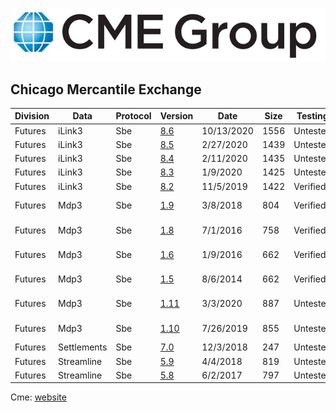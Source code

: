 [![Cme](https://github.com/Open-Markets-Initiative/Directory/blob/master/Images/Cme.png)](http://www.cmegroup.com)


## Chicago Mercantile Exchange

| Division | Data | Protocol | Version | Date | Size | Testing | Specification |
| --- | --- | --- | --- | --- | --- | --- | --- |
| Futures | iLink3 | Sbe | [8.6][Cme.Futures.iLink3.Sbe.v8.6.Structs] | 10/13/2020 | 1556 | Untested | [url][Cme.Futures.iLink3.Sbe.v8.6.Url] - [xml][Cme.Futures.iLink3.Sbe.v8.6.Xml] |
| Futures | iLink3 | Sbe | [8.5][Cme.Futures.iLink3.Sbe.v8.5.Structs] | 2/27/2020 | 1439 | Untested | [url][Cme.Futures.iLink3.Sbe.v8.5.Url] - [xml][Cme.Futures.iLink3.Sbe.v8.5.Xml] |
| Futures | iLink3 | Sbe | [8.4][Cme.Futures.iLink3.Sbe.v8.4.Structs] | 2/11/2020 | 1435 | Untested | [url][Cme.Futures.iLink3.Sbe.v8.4.Url] - [xml][Cme.Futures.iLink3.Sbe.v8.4.Xml] |
| Futures | iLink3 | Sbe | [8.3][Cme.Futures.iLink3.Sbe.v8.3.Structs] | 1/9/2020 | 1425 | Untested | [url][Cme.Futures.iLink3.Sbe.v8.3.Url] - [xml][Cme.Futures.iLink3.Sbe.v8.3.Xml] |
| Futures | iLink3 | Sbe | [8.2][Cme.Futures.iLink3.Sbe.v8.2.Structs] | 11/5/2019 | 1422 | Verified | [url][Cme.Futures.iLink3.Sbe.v8.2.Url] - [xml][Cme.Futures.iLink3.Sbe.v8.2.Xml] |
| Futures | Mdp3 | Sbe | [1.9][Cme.Futures.Mdp3.Sbe.v1.9.Structs] | 3/8/2018 | 804 | Verified | [url][Cme.Futures.Mdp3.Sbe.v1.9.Url] - [xml][Cme.Futures.Mdp3.Sbe.v1.9.Xml] - [ftp][Cme.Futures.Mdp3.Sbe.v1.9.Ftp] |
| Futures | Mdp3 | Sbe | [1.8][Cme.Futures.Mdp3.Sbe.v1.8.Structs] | 7/1/2016 | 758 | Verified | [url][Cme.Futures.Mdp3.Sbe.v1.8.Url] - [xml][Cme.Futures.Mdp3.Sbe.v1.8.Xml] - [ftp][Cme.Futures.Mdp3.Sbe.v1.8.Ftp] |
| Futures | Mdp3 | Sbe | [1.6][Cme.Futures.Mdp3.Sbe.v1.6.Structs] | 1/9/2016 | 662 | Verified | [url][Cme.Futures.Mdp3.Sbe.v1.6.Url] - [xml][Cme.Futures.Mdp3.Sbe.v1.6.Xml] - [ftp][Cme.Futures.Mdp3.Sbe.v1.6.Ftp] |
| Futures | Mdp3 | Sbe | [1.5][Cme.Futures.Mdp3.Sbe.v1.5.Structs] | 8/6/2014 | 662 | Verified | [url][Cme.Futures.Mdp3.Sbe.v1.5.Url] - [xml][Cme.Futures.Mdp3.Sbe.v1.5.Xml] - [ftp][Cme.Futures.Mdp3.Sbe.v1.5.Ftp] |
| Futures | Mdp3 | Sbe | [1.11][Cme.Futures.Mdp3.Sbe.v1.11.Structs] | 3/3/2020 | 887 | Untested | [url][Cme.Futures.Mdp3.Sbe.v1.11.Url] - [xml][Cme.Futures.Mdp3.Sbe.v1.11.Xml] - [ftp][Cme.Futures.Mdp3.Sbe.v1.11.Ftp] |
| Futures | Mdp3 | Sbe | [1.10][Cme.Futures.Mdp3.Sbe.v1.10.Structs] | 7/26/2019 | 855 | Untested | [url][Cme.Futures.Mdp3.Sbe.v1.10.Url] - [xml][Cme.Futures.Mdp3.Sbe.v1.10.Xml] - [ftp][Cme.Futures.Mdp3.Sbe.v1.10.Ftp] |
| Futures | Settlements | Sbe | [7.0][Cme.Futures.Settlements.Sbe.v7.0.Structs] | 12/3/2018 | 247 | Untested | [url][Cme.Futures.Settlements.Sbe.v7.0.Url] - [xml][Cme.Futures.Settlements.Sbe.v7.0.Xml] |
| Futures | Streamline | Sbe | [5.9][Cme.Futures.Streamline.Sbe.v5.9.Structs] | 4/4/2018 | 819 | Untested | [url][Cme.Futures.Streamline.Sbe.v5.9.Url] - [xml][Cme.Futures.Streamline.Sbe.v5.9.Xml] |
| Futures | Streamline | Sbe | [5.8][Cme.Futures.Streamline.Sbe.v5.8.Structs] | 6/2/2017 | 797 | Untested | [url][Cme.Futures.Streamline.Sbe.v5.8.Url] - [xml][Cme.Futures.Streamline.Sbe.v5.8.Xml] |


Cme: [website](http://www.cmegroup.com "Go to Chicago Mercantile Exchange")


[Cme.Futures.Mdp3.Sbe.v1.5.Structs]: https://github.com/Open-Markets-Initiative/c-structs/blob/master/Cme/Cme.Futures.Mdp3.Sbe.v1.5.h "Cme Futures Mdp3 Sbe v1.5 C# Parsers Source File"
[Cme.Futures.Mdp3.Sbe.v1.5.Url]: https://www.cmegroup.com/confluence/display/EPICSANDBOX/CME+MDP+3.0+Market+Data "Specification url"
[Cme.Futures.Mdp3.Sbe.v1.5.Xml]: https://github.com/Open-Markets-Initiative/Directory/blob/master/Specifications/Cme/Cme.Futures.Mdp3.Sbe.v.1.5.xml "Chicago Mercantile Exchange 1.5 Xml"
[Cme.Futures.Mdp3.Sbe.v1.5.Ftp]: ftp://ftp.cmegroup.com/SBEFix/Production/Templates "Specification ftp"
[Cme.Futures.Mdp3.Sbe.v1.6.Structs]: https://github.com/Open-Markets-Initiative/c-structs/blob/master/Cme/Cme.Futures.Mdp3.Sbe.v1.6.h "Cme Futures Mdp3 Sbe v1.6 C# Parsers Source File"
[Cme.Futures.Mdp3.Sbe.v1.6.Url]: https://www.cmegroup.com/confluence/display/EPICSANDBOX/CME+MDP+3.0+Market+Data "Specification url"
[Cme.Futures.Mdp3.Sbe.v1.6.Xml]: https://github.com/Open-Markets-Initiative/Directory/blob/master/Specifications/Cme/Cme.Futures.Mdp3.Sbe.v1.6.xml "Chicago Mercantile Exchange 1.6 Xml"
[Cme.Futures.Mdp3.Sbe.v1.6.Ftp]: ftp://ftp.cmegroup.com/SBEFix/Production/Templates "Specification ftp"
[Cme.Futures.Mdp3.Sbe.v1.8.Structs]: https://github.com/Open-Markets-Initiative/c-structs/blob/master/Cme/Cme.Futures.Mdp3.Sbe.v1.8.h "Cme Futures Mdp3 Sbe v1.8 C# Parsers Source File"
[Cme.Futures.Mdp3.Sbe.v1.8.Url]: https://www.cmegroup.com/confluence/display/EPICSANDBOX/CME+MDP+3.0+Market+Data "Specification url"
[Cme.Futures.Mdp3.Sbe.v1.8.Xml]: https://github.com/Open-Markets-Initiative/Directory/blob/master/Specifications/Cme/Cme.Futures.Mdp3.Sbe.v1.8.xml "Chicago Mercantile Exchange 1.8 Xml"
[Cme.Futures.Mdp3.Sbe.v1.8.Ftp]: ftp://ftp.cmegroup.com/SBEFix/Production/Templates "Specification ftp"
[Cme.Futures.Mdp3.Sbe.v1.9.Structs]: https://github.com/Open-Markets-Initiative/c-structs/blob/master/Cme/Cme.Futures.Mdp3.Sbe.v1.9.h "Cme Futures Mdp3 Sbe v1.9 C# Parsers Source File"
[Cme.Futures.Mdp3.Sbe.v1.9.Url]: https://www.cmegroup.com/confluence/display/EPICSANDBOX/CME+MDP+3.0+Market+Data "Specification url"
[Cme.Futures.Mdp3.Sbe.v1.9.Xml]: https://github.com/Open-Markets-Initiative/Directory/blob/master/Specifications/Cme/Cme.Futures.Mdp3.Sbe.v1.9.xml "Chicago Mercantile Exchange 1.9 Xml"
[Cme.Futures.Mdp3.Sbe.v1.9.Ftp]: ftp://ftp.cmegroup.com/SBEFix/Production/Templates "Specification ftp"
[Cme.Futures.Mdp3.Sbe.v1.10.Structs]: https://github.com/Open-Markets-Initiative/c-structs/blob/master/Cme/Cme.Futures.Mdp3.Sbe.v1.10.h "Cme Futures Mdp3 Sbe v1.10 C# Parsers Source File"
[Cme.Futures.Mdp3.Sbe.v1.10.Url]: https://www.cmegroup.com/confluence/display/EPICSANDBOX/CME+MDP+3.0+Market+Data "Specification url"
[Cme.Futures.Mdp3.Sbe.v1.10.Xml]: https://github.com/Open-Markets-Initiative/Directory/blob/master/Specifications/Cme/Cme.Futures.Mdp3.Sbe.v1.10.xml "Chicago Mercantile Exchange 1.10 Xml"
[Cme.Futures.Mdp3.Sbe.v1.10.Ftp]: ftp://ftp.cmegroup.com/SBEFix/Production/Templates "Specification ftp"
[Cme.Futures.Mdp3.Sbe.v1.11.Structs]: https://github.com/Open-Markets-Initiative/c-structs/blob/master/Cme/Cme.Futures.Mdp3.Sbe.v1.11.h "Cme Futures Mdp3 Sbe v1.11 C# Parsers Source File"
[Cme.Futures.Mdp3.Sbe.v1.11.Url]: https://www.cmegroup.com/confluence/display/EPICSANDBOX/CME+MDP+3.0+Market+Data "Specification url"
[Cme.Futures.Mdp3.Sbe.v1.11.Xml]: https://github.com/Open-Markets-Initiative/Directory/blob/master/Specifications/Cme/Cme.Futures.Mdp3.Sbe.v1.11.xml "Chicago Mercantile Exchange 1.11 Xml"
[Cme.Futures.Mdp3.Sbe.v1.11.Ftp]: ftp://ftp.cmegroup.com/SBEFix/Production/Templates "Specification ftp"
[Cme.Futures.Streamline.Sbe.v5.8.Structs]: https://github.com/Open-Markets-Initiative/c-structs/blob/master/Cme/Cme.Futures.Streamline.Sbe.v5.8.h "Cme Futures Streamline Sbe v5.8 C# Parsers Source File"
[Cme.Futures.Streamline.Sbe.v5.8.Url]: https://www.cmegroup.com/confluence/display/EPICSANDBOX/SBE+-+Streamlined+Market+Data "Specification url"
[Cme.Futures.Streamline.Sbe.v5.8.Xml]: https://github.com/Open-Markets-Initiative/Directory/blob/master/Specifications/Cme/Cme.Futures.Streamline.Sbe.v5.8.xml "Chicago Mercantile Exchange 5.8 Xml"
[Cme.Futures.Streamline.Sbe.v5.9.Structs]: https://github.com/Open-Markets-Initiative/c-structs/blob/master/Cme/Cme.Futures.Streamline.Sbe.v5.9.h "Cme Futures Streamline Sbe v5.9 C# Parsers Source File"
[Cme.Futures.Streamline.Sbe.v5.9.Url]: https://www.cmegroup.com/confluence/display/EPICSANDBOX/SBE+-+Streamlined+Market+Data "Specification url"
[Cme.Futures.Streamline.Sbe.v5.9.Xml]: https://github.com/Open-Markets-Initiative/Directory/blob/master/Specifications/Cme/Cme.Futures.Streamline.Sbe.v5.9.xml "Chicago Mercantile Exchange 5.9 Xml"
[Cme.Futures.Settlements.Sbe.v7.0.Structs]: https://github.com/Open-Markets-Initiative/c-structs/blob/master/Cme/Cme.Futures.Settlements.Sbe.v7.0.h "Cme Futures Settlements Sbe v7.0 C# Parsers Source File"
[Cme.Futures.Settlements.Sbe.v7.0.Url]: https://www.cmegroup.com/confluence/display/EPICSANDBOX/SBE+-+Streamlined+Market+Data "Specification url"
[Cme.Futures.Settlements.Sbe.v7.0.Xml]: https://github.com/Open-Markets-Initiative/Directory/blob/master/Specifications/Cme/Cme.Futures.Settlements.Sbe.v7.0.xml "Chicago Mercantile Exchange 7.0 Xml"
[Cme.Futures.iLink3.Sbe.v8.2.Structs]: https://github.com/Open-Markets-Initiative/c-structs/blob/master/Cme/Cme.Futures.iLink3.Sbe.v8.2.h "Cme Futures iLink3 Sbe v8.2 C# Parsers Source File"
[Cme.Futures.iLink3.Sbe.v8.2.Url]: https://www.cmegroup.com/confluence/display/EPICSANDBOX/iLink+3+-+Simple+Binary+Encoding "Specification url"
[Cme.Futures.iLink3.Sbe.v8.2.Xml]: https://github.com/Open-Markets-Initiative/Directory/blob/master/Specifications/Cme/Cme.Futures.iLink3.Sbe.v8.2.xml "Chicago Mercantile Exchange 8.2 Xml"
[Cme.Futures.iLink3.Sbe.v8.3.Structs]: https://github.com/Open-Markets-Initiative/c-structs/blob/master/Cme/Cme.Futures.iLink3.Sbe.v8.3.h "Cme Futures iLink3 Sbe v8.3 C# Parsers Source File"
[Cme.Futures.iLink3.Sbe.v8.3.Url]: https://www.cmegroup.com/confluence/display/EPICSANDBOX/iLink+3+-+Simple+Binary+Encoding "Specification url"
[Cme.Futures.iLink3.Sbe.v8.3.Xml]: https://github.com/Open-Markets-Initiative/Directory/blob/master/Specifications/Cme/Cme.Futures.iLink3.Sbe.v8.3.xml "Chicago Mercantile Exchange 8.3 Xml"
[Cme.Futures.iLink3.Sbe.v8.4.Structs]: https://github.com/Open-Markets-Initiative/c-structs/blob/master/Cme/Cme.Futures.iLink3.Sbe.v8.4.h "Cme Futures iLink3 Sbe v8.4 C# Parsers Source File"
[Cme.Futures.iLink3.Sbe.v8.4.Url]: https://www.cmegroup.com/confluence/display/EPICSANDBOX/iLink+3+-+Simple+Binary+Encoding "Specification url"
[Cme.Futures.iLink3.Sbe.v8.4.Xml]: https://github.com/Open-Markets-Initiative/Directory/blob/master/Specifications/Cme/Cme.Futures.iLink3.Sbe.v8.4.xml "Chicago Mercantile Exchange 8.4 Xml"
[Cme.Futures.iLink3.Sbe.v8.5.Structs]: https://github.com/Open-Markets-Initiative/c-structs/blob/master/Cme/Cme.Futures.iLink3.Sbe.v8.5.h "Cme Futures iLink3 Sbe v8.5 C# Parsers Source File"
[Cme.Futures.iLink3.Sbe.v8.5.Url]: https://www.cmegroup.com/confluence/display/EPICSANDBOX/iLink+3+-+Simple+Binary+Encoding "Specification url"
[Cme.Futures.iLink3.Sbe.v8.5.Xml]: https://github.com/Open-Markets-Initiative/Directory/blob/master/Specifications/Cme/Cme.Futures.iLink3.Sbe.v8.5.xml "Chicago Mercantile Exchange 8.5 Xml"
[Cme.Futures.iLink3.Sbe.v8.6.Structs]: https://github.com/Open-Markets-Initiative/c-structs/blob/master/Cme/Cme.Futures.iLink3.Sbe.v8.6.h "Cme Futures iLink3 Sbe v8.6 C# Parsers Source File"
[Cme.Futures.iLink3.Sbe.v8.6.Url]: https://www.cmegroup.com/confluence/display/EPICSANDBOX/iLink+3+-+Simple+Binary+Encoding "Specification url"
[Cme.Futures.iLink3.Sbe.v8.6.Xml]: https://github.com/Open-Markets-Initiative/Directory/blob/master/Specifications/Cme/Cme.Futures.iLink3.Sbe.v8.6.xml "Chicago Mercantile Exchange 8.6 Xml"

